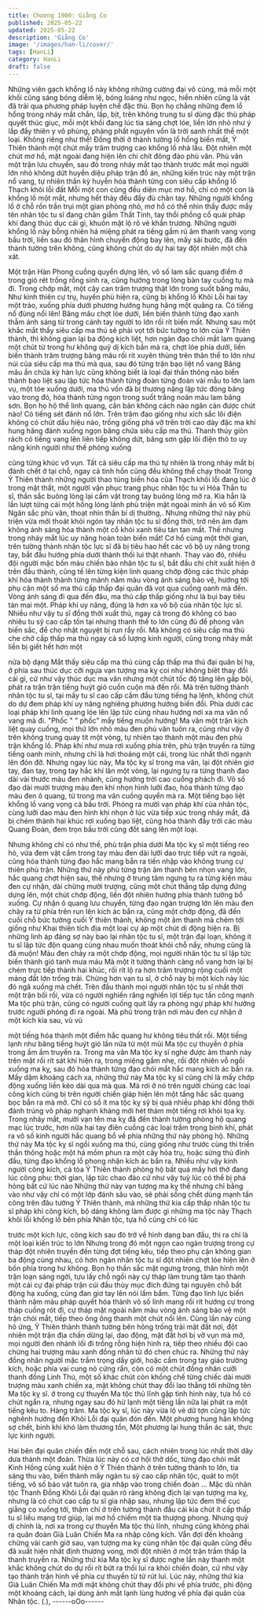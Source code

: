 ```yaml
---
title: Chương 1900: Giằng Co
published: 2025-05-22
updated: 2025-05-22
description: 'Giằng Co'
image: '/images/han-li/cover/'
tags: [HanLi]
category: HanLi
draft: false
---
```


Những viên gạch khổng lồ này không những cường đại vô cùng,
mà mỗi một khối cũng sáng bóng diễm lệ, bóng loáng như ngọc,
hiển nhiên cũng là vật đã trải qua phương pháp luyện chế đặc
thù.
Bọn họ chẳng những đem lổ hổng trong nháy mắt chắn, lấp, bịt,
trên không trung tu sĩ dùng đặc thù pháp quyết thúc giục, mỗi một
khối đang lúc tia sáng chợt lóe, liền lớn nhỏ như ý lắp đầy thiên y
vô phùng, phảng phất nguyên vốn là trời sanh nhất thể một loại.
Không riêng như thế!
Đồng thời ở thành tường lổ hổng biến mất, Ỷ Thiên thành một
chút mấy trăm trượng cao khổng lồ nhà lầu. Đột nhiên một chút
mơ hồ, mặt ngoài đang hiện lên chi chít đông đảo phù văn.
Phù văn một trận lưu chuyển, sau đó trong nháy mắt tạo thành
trước mắt mọi người lớn nhỏ không dứt huyền diệu pháp trận đồ
án, những kiến trúc này một trận nổ vang, tự nhiên thần kỳ huyễn
hóa thành từng con siêu cấp khổng lồ Thạch khôi lỗi đất
Mỗi một con cũng đều diện mục mơ hồ, chỉ có một con là khổng
lồ một mắt, nhưng hết thảy đều đầy đủ chân tay.
Những người khổng lồ ở chỗ rốn trần trụi một gian phòng nhỏ,
mơ hồ có thể nhìn thấy được mấy tên nhân tộc tu sĩ đang chân
giẫm Thất Tinh, tay thổi phồng cổ quái pháp khí đang thúc dục cái
gì, khuôn mặt lộ rõ vẻ khẩn trương.
Những người khổng lồ này bỗng nhiên há miệng phát ra tiếng
gầm rú âm thanh vang vọng bầu trời, liền sau đó thân hình
chuyển động bay lên, mấy sải bước, đã đến thành tường trên
không, cũng không chút do dự hai tay đột nhiên một chà xát.

Một trận Hàn Phong cuồng quyển dựng lên, vô số lam sắc quang
điểm ở trong gió rét trống rỗng sinh ra, cũng hướng trong lòng
bàn tay cuồng tụ mà đi.
Trong chớp mắt, một cây can trăm trượng thật lớn trong suốt
băng mâu, Như kình thiên cự trụ, huyền phù hiện ra, cũng bị
khổng lồ Khôi Lỗi hai tay một trảo, xuống phía dưới phương
hướng hung hăng một quăng ra.
Có tiếng nổ đùng nổi lên!
Băng mâu chợt lóe dưới, liền biến thành từng đạo xanh thẫm ánh
sáng từ trong cánh tay người to lớn rối rít biến mất.
Nhưng sau một khắc mắt thấy siêu cấp ma thú sẽ phải vọt tới bức
tường to lớn của Ỷ Thiên thành, thì không gian lại ba động kịch
liệt, hơn ngàn đạo chói mắt lam quang một chút từ trong hư
không quỷ dị kích bắn mà ra, chợt lóe phía dưới, liền biến thành
trăm trượng băng mâu rối rít xuyên thủng trên thân thể to lớn như
núi của siêu cấp ma thú mà qua, sau đó từng trận bạo liệt nổ
vang
Băng mâu ẩn chứa kỳ hàn lực cũng không biết là loại đại thần
thông nào biến thành bạo liệt sau lập tức hóa thành từng đoàn
từng đoàn vài mẫu to lớn lam vụ, một tóe xuống dưới, ma thú vốn
đã bị thương nặng lập tức đóng băng vào trong đó, hóa thành
từng ngọn trong suốt trắng noãn màu lam băng sơn.
Bọn họ hộ thể linh quang, căn bản không cách nào ngăn cản
được chút nào!
Có tiếng sét đánh nổ lớn.
Trên trăm đạo giống như xích sắc lôi điện không có chút dấu hiệu
nào, trống giống phá vỡ trên trời cao dày đặc ma khí hung hăng
đánh xuống ngọn băng chứa siêu cấp ma thú.
Thanh thúy giòn rách có tiếng vang lên liên tiếp không dứt, băng
sơn gặp lôi điện thô to uy năng kinh người như thế phóng xuống

cũng từng khúc vỡ vụn.
Tất cả siêu cấp ma thú tự nhiên là trong nháy mắt bị đánh chết ở
tại chỗ, ngay cả tinh hồn cũng đều không thể chạy thoát
Trong Ỷ Thiên thành những người thao túng biến hóa của Thạch
khôi lỗi đang lúc ở trong mật thất, một người vận phục trang phục
nhân tộc tu vi Hóa Thần tu sĩ, thần sắc buông lỏng lại cầm vật
trong tay buông lỏng mở ra.
Kia hẳn là lần lượt từng cái một hồng lóng lánh phù triện mặt
ngoài minh ấn vô số Kim Ngân sắc phù văn, thoạt nhìn thần bí dị
thường,.
Nhưng những thứ này phù triện vừa mới thoát khỏi ngón tay nhân
tộc tu sĩ đồng thời, trở nên ảm đạm không ánh sáng hóa thành
một cổ khói xanh tiêu tán tan mất.
Thế nhưng trong nháy mắt lúc uy năng hoàn toàn biến mất!
Cơ hồ cùng một thời gian, trên tường thành nhân tộc lực sĩ đã bị
tiêu hao hết các võ bộ uy năng trong tay, bắt đầu hướng phía
dưới thành thối lui thật nhanh.
Thay vào đó, nhiều đội người mặc bốn màu chiến bào nhân tộc tu
sĩ, bắt đầu chi chít xuất hiện ở trên đầu thành, cũng tế lên từng
kiện linh quang chớp động các thức pháp khí hóa thành thành
từng mảnh năm màu vòng ánh sáng bảo vệ, hướng tới phụ cận
một số ma thú cấp thấp đại quân đã vọt qua cuồng oanh mà đến.
Vòng ánh sáng đi qua đến đâu, ma thú cấp thấp giống như là bụi
bay tiêu tán mai một.
Pháp khí uy năng, đúng là hơn xa võ bộ của nhân tộc lực sĩ.
Nhiều như vậy tu sĩ đồng thời xuất thủ, ngay cả trong đó không có
bao nhiêu tu sỹ cao cấp tồn tại nhưng thanh thế to lớn cũng đủ để
phong vân biến sắc, để cho nhật nguyệt bị run rẩy rồi.
Mà không có siêu cấp ma thú che chở cấp thấp ma thú ngay cả
số lượng kinh người, cũng trong nháy mắt liền bị giết hết hơn một

nửa bộ dạng
Mắt thấy siêu cấp ma thú cùng cấp thấp ma thú đại quân bị hạ, ở
phía sau thúc dục cỡi ngựa vạn tượng ma kỵ coi như không bíêt
thay đổi cái gì, cứ như vậy thúc dục ma vân nhưng một chút tốc
độ tăng lên gấp bội, phát ra trận trận tiếng huýt gió cuồn cuộn mà
đến rồi.
Mà trên tường thành nhân tộc tu sĩ, tại mấy tu sĩ cao cấp cầm đầu
từng tiếng hạ lệnh, không chút do dự đem pháp khí uy năng
nghiêng phương hướng biến đổi.
Phía dưới các loại pháp khí linh quang lóe lên lập tức cùng nhau
hướng nơi xa ma vân nổ vang mà đi.
"Phốc " " phốc" mấy tiếng muộn hưởng!
Ma vân một trận kịch liệt quay cuồng, mọi thứ lớn nhỏ màu đen
phù văn tuôn ra, cũng như vậy ở trên không trung quay tít một
vòng, tự nhiên tạo thành một màu đen phù trận khổng lồ.
Pháp khí như mưa rơi xuống phía trên, phù trận truyền ra từng
tiếng oanh minh, nhưng chỉ là hơi thoáng một cái, trong lúc nhất
thời ngạnh lên đón đỡ.
Nhưng ngay lúc này, Ma tộc kỵ sĩ trong ma vân, lại đột nhiên giơ
tay, đan tay, trong tay hắc khí lăn một vòng, lại ngưng tụ ra từng
thanh đao dài vài thước màu đen nhánh, cũng hướng trời cao
cuồng phách đi.
Vô số đạo dài mười trượng màu đen khí nhọn hình lưỡi đao, hóa
thành từng đạo màu đen ô quang, từ trong ma vân cuồng quyển
mà ra.
Một tiếng bạo liệt khổng lồ vang vọng cả bầu trời.
Phóng ra mười vạn pháp khí của nhân tộc, cùng lưỡi dao màu
đen hình khí nhọn ở lúc vừa tiếp xúc trong nháy mắt, đã bị chém
thành hai khúc rơi xuống bạo liệt, cũng hóa thành đầy trời các
màu Quang Đoàn, đem trọn bầu trời cũng đốt sáng lên một loại.

Nhưng không chỉ có như thế, phù trận phía dưới Ma tộc kỵ sĩ một
tiếng reo hò, vừa đem vật cầm trong tay màu đen dài lưỡi dao
trực tiếp vứt ra ngoài, cũng hóa thành từng đạo hắc mang bắn ra
tiến nhập vào không trung cự thiên phù trận.
Những thứ này phù từng trận âm thanh bén nhọn vang lớn, hắc
quang chợt hiện sau, thế nhưng ở trung tâm ngưng tụ ra từng
kiện màu đen cự nhận, dài chừng mười trượng, cũng một chút
thẳng tắp dựng đứng dựng lên, một chút chớp động, liền đột
nhiên hướng phía thành tường bổ xuống.
Cự nhận ô quang lưu chuyển, từng đạo ngàn trượng lớn lên màu
đen chảy ra từ phía trên run lên kích ác bắn ra, cũng một chớp
động, đã đến cuối chỗ bức tường cuối Ỷ thiên thành, không một
âm thanh mà chém tới
giống như Khai thiên tích địa một loại cự áp một chút di động hiện
ra.
Bị những linh áp đáng sợ này bao lại nhân tộc tu sĩ, một trận đại
loạn, không ít tu sĩ lập tức độn quang cùng nhau muốn thoát khỏi
chỗ nầy, nhưng cũng là đã muộn!
Màu đen chảy ra một chớp động, mọi người nhân tộc tu sĩ lập tức
biến thành gió tanh mưa máu
Mà một ít tường thành càng nổ vang hơn lại bị chém trực tiếp
thành hai khúc, rối rít lộ ra hơn trăm trượng rộng cuối một mảng
đất lớn trống trải.
Chừng hơn vạn tu sĩ, ở chỗ này bị một kích này lúc đó ngã xuống
mà chết.
Trên đầu thành mọi người nhân tộc tu sĩ nhất thời một trận bối rối,
vừa có người nghiến răng nghiến lợi tiếp tục tấn công mạnh Ma
tộc phù trận, cũng có người cuống quít lấy ra phòng ngự pháp khí
hướng trước người phóng đi ra ngoài.
Mà phù trong trận nơi màu đen cự nhận ở một kích kia sau, vù vù

một tiếng hóa thành một điểm hắc quang hư không tiêu thất rồi.
Một tiếng lạnh như băng tiếng huýt gió lần nữa từ một mũi Ma tộc
cự thuyền ở phía trong ầm ầm truyền ra.
Trong ma vân Ma tộc kỵ sĩ nghe được âm thanh này trên mặt rối
rít sát khí hiện ra, trong miệng gầm nhẹ, rồi đột nhiên vỗ ngồi
xuống ma kỵ, sau đó hóa thành từng đạo chói mắt hắc mang kích
ác bắn ra.
Mấy dặm khoảng cách xa, những thứ này Ma tộc kỵ sĩ cũng chỉ là
mấy chớp động xuống liền kéo dài qua mà qua.
Mà rơi ở nó trên người chúng các loại công kích cũng bị trên
người chiến giáp hiện lên một tầng hắc sắc quang bọc bắn ra mà
mở. Chỉ có số ít ma tộc kỵ sỹ bị quá nhiều pháp khí đồng thời
đánh trúng vô pháp nghạnh kháng mới hét thảm một tiếng rơi khỏi
tọa kỵ.
Trong nháy mắt, mười vạn tên ma kỵ đã đến thành tường phòng
hộ quang mạc lúc trước, hơn nữa hai tay điên cuồng các loại trầm
trọng binh khí, phát ra vô số kinh người hắc quang bổ về phía
những thứ này phòng hộ.
Những thứ này Ma tộc kỵ sĩ ngồi xuống ma thú, cũng giống như
trước cùng thi triển thần thông hoặc một há mồm phun ra một cây
hỏa trụ, hoặc sừng thú đỉnh đầu, từng đạo khổng lồ phong nhận
kích ác bắn ra.
Nhiều như vậy kinh người công kích, cả tòa Ỷ Thiên thành phòng
hộ bất quá mấy hơi thở đang lúc công phu: thời gian, lập tức chao
đảo cứ như vậy tuỳ lúc có thể bị phá hỏng bất cứ lúc nào
Những thứ này vạn tượng ma kỵ thế nhưng chỉ bằng vào như vậy
chỉ có một lớp đánh sâu vào, sẽ phải sống chết dùng mạnh tấn
công trên đâu tường Ỷ Thiên thành, mà những thứ kia cấp thấp
nhân tộc tu sĩ pháp khí công kích, bộ dáng không làm được gì
những ma tộc này
Thạch khôi lỗi khổng lồ bên phía Nhân tộc, tựa hồ cũng chỉ có lúc

trước một kích lực, công kích sau đó trở về hình dạng ban đầu,
thì ra chỉ là một loại kiến trúc to lớn
Nhưng trong đó một ngọn cao ngàn trượng trong cự tháp đột
nhiên truyền đến từng đợt tiếng kêu, tiếp theo phụ cận không gian
ba động cùng nhau, có hơn ngàn nhân tộc tu sĩ đột nhiên chợt lóe
hiện lên ở bốn phía trong hư không.
Bọn họ thần sắc mặt ngưng trọng, thân hình một trận loạn sáng
ngời, tựu lấy chỗ ngồi này cự tháp làm trung tâm tạo thành một
cái cự đại pháp trận cúi đầu thùy mục đích đứng tại nguyên chỗ
bất động hạ xuống, cũng đan giơ tay lên nói lẩm bẩm.
Từng đạo linh lực biến thành năm màu pháp quyết hóa thành vô
số linh mang rối rít hướng cự trong tháp cuồng rót đi, cự tháp mặt
ngoài năm màu vòng ánh sáng bảo vệ một trận chói mắt, tiếp
theo ông ông thanh một chút nổi lên.
Cùng lần này cùng hô ứng, Ỷ Thiên thành thành tường bên hông
trống trải mặt đất nơi, đột nhiên một trận địa chấn dừng lại, dao
động, mặt đất hơi bị vỡ vụn mà mở, mọi người đen nhánh lối đi
trống rỗng hiện hình ra, tiếp theo nhiều đội cao chừng hai trượng
màu xanh đồng nhân từ đó chen chúc ra.
Những thứ này đồng nhân người mặc trầm trọng dầy giới, hoặc
cầm trong tay giáo trường kích, hoặc phía vai cung nỏ cứng rắn,
còn có một chút đồng nhân cưỡi thanh đồng Linh Thú, một số
khác chút còn khống chế từng chiếc dài mười trượng màu xanh
chiến xa, mặt không chút thay đổi lao thẳng tới những tên Ma tộc
kỵ sĩ.
ở trong cự thuyền Ma tộc thủ lĩnh gặp tình hình này, tựa hồ có
chút ngẩn ra, nhưng ngay sau đó hừ lạnh một tiếng lần nữa lại
phát ra một tiếng kêu to.
Hàng trăm. Ma tộc kỵ sĩ, lúc này vừa lộ vẻ dữ tợn cũng lập tức
nghênh hướng đến Khôi Lỗi đại quân đón đến.
Một phương hung hãn không sợ chết, binh khí khó làm thương
tổn, Một phương lại hung thần ác sát, thực lực kinh người.

Hai bên đại quân chiến đến một chỗ sau, cách nhiên trong lúc
nhất thời dây dưa thành một đoàn.
Thừa lúc này có cơ hội thở dốc, từng đạo chói mắt Kinh Hồng
cũng xuất hiện ở Ỷ Thiên thành ở trên tường thành to lớn, tia
sáng thu vào, biến thành mấy ngàn tu sỹ cao cấp nhân tộc, quát
to một tiếng, vô số bảo vật tuôn ra, gia nhập vào trong chiến đoàn
…
Mặc dù nhân tộc Thanh Đồng Khôi Lỗi đại quân rõ ràng không
địch lại vạn tượng ma kỵ, nhưng là có chút cao cấp tu sĩ gia nhập
sau, nhưng lập tức đem thế cục giằng co xuống tới, thậm chí ở
trên tường thành đầu cái kia chút ít cấp thấp tu sĩ liều mạng trợ
giúp, lại mơ hồ chiếm một tia thượng phong.
Nhưng quỷ dị chính là, nơi xa trong cự thuyền Ma tộc thủ lĩnh,
nhưng cũng không phái ra quân đoàn Già Luân Chiến Ma ra nhập
công kích.
Vẫn đợi đến khoảng chừng vài canh giờ sau, vạn tượng ma kỵ
cùng nhân tộc đại quân cũng đều đã xuất hiện nhất định thương
vong, mới đột nhiên ở một trận trầm thấp la thanh truyền ra.
Những thứ kia Ma tộc kỵ sĩ được nghe lần này thanh một khắc
không chút do dự rối rít bứt ra thối lui ra khỏi chiến đoàn, cứ như
vậy tạo thành trận hình về phía cự thuyền từ từ rút lui.
Lúc này, những thứ kia Già Luân Chiến Ma mới mặt không chút
thay đổi phi về phía trước, phi động một khoảng cách, lại dùng
ánh mắt lạnh lùng hướng về phía đại quân của Nhân tộc. (.),
------oOo------
